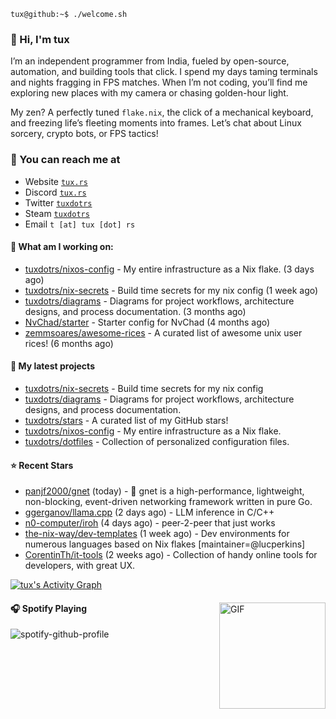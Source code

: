 ```console
tux@github:~$ ./welcome.sh
```

### 👋 Hi, I'm tux 
I’m an independent programmer from India, fueled by open-source, automation, and building tools that click. I spend my days taming terminals and nights fragging in FPS matches. When I’m not coding, you’ll find me exploring new places with my camera or chasing golden-hour light.

My zen? A perfectly tuned ```flake.nix```, the click of a mechanical keyboard, and freezing life’s fleeting moments into frames. Let’s chat about Linux sorcery, crypto bots, or FPS tactics!

### 📧 You can reach me at

* Website [`tux.rs`](https://tux.rs)
* Discord [`tux.rs`](https://discord.gg/7YvNafxMWe)
* Twitter [`tuxdotrs`](https://x.com/tuxdotrs)
* Steam [`tuxdotrs`](https://steamcommunity.com/id/tuxdotrs)
* Email `t [at] tux [dot] rs`

#### 👷 What am I working on:


- [tuxdotrs/nixos-config](https://github.com/tuxdotrs/nixos-config) - My entire infrastructure as a Nix flake. (3 days ago)
- [tuxdotrs/nix-secrets](https://github.com/tuxdotrs/nix-secrets) - Build time secrets for my nix config (1 week ago)
- [tuxdotrs/diagrams](https://github.com/tuxdotrs/diagrams) - Diagrams for project workflows, architecture designs, and process documentation. (3 months ago)
- [NvChad/starter](https://github.com/NvChad/starter) - Starter config for NvChad (4 months ago)
- [zemmsoares/awesome-rices](https://github.com/zemmsoares/awesome-rices) - A curated list of awesome unix user rices! (6 months ago)

#### 🌱 My latest projects

- [tuxdotrs/nix-secrets](https://github.com/tuxdotrs/nix-secrets) - Build time secrets for my nix config
- [tuxdotrs/diagrams](https://github.com/tuxdotrs/diagrams) - Diagrams for project workflows, architecture designs, and process documentation.
- [tuxdotrs/stars](https://github.com/tuxdotrs/stars) - A curated list of my GitHub stars!
- [tuxdotrs/nixos-config](https://github.com/tuxdotrs/nixos-config) - My entire infrastructure as a Nix flake.
- [tuxdotrs/dotfiles](https://github.com/tuxdotrs/dotfiles) - Collection of personalized configuration files.

#### ⭐ Recent Stars

- [panjf2000/gnet](https://github.com/panjf2000/gnet) (today) - 🚀 gnet is a high-performance, lightweight, non-blocking, event-driven networking framework written in pure Go.
- [ggerganov/llama.cpp](https://github.com/ggerganov/llama.cpp) (2 days ago) - LLM inference in C/C&#43;&#43;
- [n0-computer/iroh](https://github.com/n0-computer/iroh) (4 days ago) - peer-2-peer that just works
- [the-nix-way/dev-templates](https://github.com/the-nix-way/dev-templates) (1 week ago) - Dev environments for numerous languages based on Nix flakes [maintainer=@lucperkins]
- [CorentinTh/it-tools](https://github.com/CorentinTh/it-tools) (2 weeks ago) - Collection of handy online tools for developers, with great UX. 

<div>
    <a href="#"><img alt="tux's Activity Graph" src="https://github-readme-activity-graph.vercel.app/graph?username=tuxdotrs&custom_title=tux%27s%20Contribution%20Graph&bg_color=0D1117&color=FFFFFF&line=2c83f8&point=FFFFFF&hide_border=true" /></a>
<div> 

<img align="right" alt="GIF" height="170px" src="https://media.giphy.com/media/J5B1Y8QZnzXXbLQIBu/giphy.gif" />

#### 🎧 Spotify Playing

![spotify-github-profile](https://spotify-github-profile.kittinanx.com/api/view?uid=irvd4a80l4m2v7k2gy3fct4j5&cover_image=true&theme=novatorem&bar_color=ff3c74&bar_color_cover=false)
